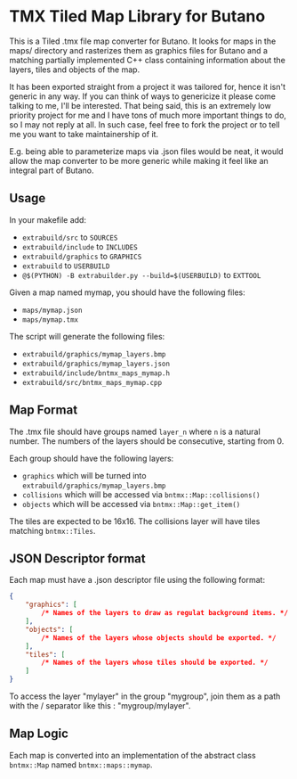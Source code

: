 # TMX Tiled Map Library for Butano

This is a Tiled .tmx file map converter for Butano. It looks for maps in the
maps/ directory and rasterizes them as graphics files for Butano and a matching
partially implemented C++ class containing information about the layers, tiles
and objects of the map.

It has been exported straight from a project it was tailored for, hence it isn't
generic in any way. If you can think of ways to genericize it please come
talking to me, I'll be interested. That being said, this is an extremely low
priority project for me and I have tons of much more important things to do, so
I may not reply at all. In such case, feel free to fork the project or to tell
me you want to take maintainership of it.

E.g. being able to parameterize maps via .json files would be neat, it would
allow the map converter to be more generic while making it feel like an integral
part of Butano.

## Usage

In your makefile add:
- `extrabuild/src` to `SOURCES`
- `extrabuild/include` to `INCLUDES`
- `extrabuild/graphics` to `GRAPHICS`
- `extrabuild` to `USERBUILD`
- `@$(PYTHON) -B extrabuilder.py --build=$(USERBUILD)` to `EXTTOOL`

Given a map named mymap, you should have the following files:
- `maps/mymap.json`
- `maps/mymap.tmx`

The script will generate the following files:
- `extrabuild/graphics/mymap_layers.bmp`
- `extrabuild/graphics/mymap_layers.json`
- `extrabuild/include/bntmx_maps_mymap.h`
- `extrabuild/src/bntmx_maps_mymap.cpp`

## Map Format

The .tmx file should have groups named `layer_n` where `n` is a natural number.
The numbers of the layers should be consecutive, starting from 0.

Each group should have the following layers:
- `graphics` which will be turned into `extrabuild/graphics/mymap_layers.bmp`
- `collisions` which will be accessed via `bntmx::Map::collisions()`
- `objects` which will be accessed via `bntmx::Map::get_item()`

The tiles are expected to be 16x16.
The collisions layer will have tiles matching `bntmx::Tiles`.

## JSON Descriptor format

Each map must have a .json descriptor file using the following format:
```json
{
    "graphics": [
        /* Names of the layers to draw as regulat background items. */
    ],
    "objects": [
        /* Names of the layers whose objects should be exported. */
    ],
    "tiles": [
        /* Names of the layers whose tiles should be exported. */
    ]
}
```

To access the layer "mylayer" in the group "mygroup", join them as a path with
the / separator like this : "mygroup/mylayer".

## Map Logic

Each map is converted into an implementation of the abstract class `bntmx::Map`
named `bntmx::maps::mymap`.
